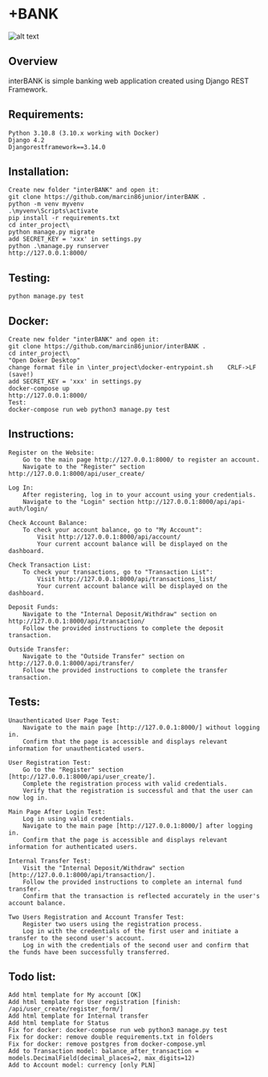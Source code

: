 +BANK
=====================

![alt text](https://github.com/marcin86junior/interBANK/blob/main/readme.PNG)

Overview
--------

interBANK is simple banking web application created using Django REST Framework.

Requirements:
-------------

	Python 3.10.8 (3.10.x working with Docker)
	Django 4.2
    Djangorestframework==3.14.0

Installation:
-------------


	Create new folder "interBANK" and open it:
	git clone https://github.com/marcin86junior/interBANK .
	python -m venv myvenv
	.\myvenv\Scripts\activate
	pip install -r requirements.txt
	cd inter_project\
	python manage.py migrate
	add SECRET_KEY = 'xxx' in settings.py
	python .\manage.py runserver
	http://127.0.0.1:8000/


Testing:
--------

	python manage.py test


Docker:
-------

	Create new folder "interBANK" and open it:
	git clone https://github.com/marcin86junior/interBANK .
	cd inter_project\
	"Open Doker Desktop"
	change format file in \inter_project\docker-entrypoint.sh    CRLF->LF (save!)
	add SECRET_KEY = 'xxx' in settings.py
	docker-compose up
	http://127.0.0.1:8000/
	Test:
	docker-compose run web python3 manage.py test


Instructions:
-------


    Register on the Website:
        Go to the main page http://127.0.0.1:8000/ to register an account.
        Navigate to the "Register" section http://127.0.0.1:8000/api/user_create/

    Log In:
        After registering, log in to your account using your credentials.
        Navigate to the "Login" section http://127.0.0.1:8000/api/api-auth/login/

    Check Account Balance:
        To check your account balance, go to "My Account":
            Visit http://127.0.0.1:8000/api/account/
            Your current account balance will be displayed on the dashboard.

    Check Transaction List:
        To check your transactions, go to "Transaction List":
            Visit http://127.0.0.1:8000/api/transactions_list/
            Your current account balance will be displayed on the dashboard.

    Deposit Funds:
        Navigate to the "Internal Deposit/Withdraw" section on http://127.0.0.1:8000/api/transaction/
        Follow the provided instructions to complete the deposit transaction.

    Outside Transfer:
        Navigate to the "Outside Transfer" section on http://127.0.0.1:8000/api/transfer/
        Follow the provided instructions to complete the transfer transaction.


Tests:
-------


    Unauthenticated User Page Test:
        Navigate to the main page [http://127.0.0.1:8000/] without logging in.
        Confirm that the page is accessible and displays relevant information for unauthenticated users.

    User Registration Test:
        Go to the "Register" section [http://127.0.0.1:8000/api/user_create/].
        Complete the registration process with valid credentials.
        Verify that the registration is successful and that the user can now log in.
	
	Main Page After Login Test:
        Log in using valid credentials.
        Navigate to the main page [http://127.0.0.1:8000/] after logging in.
        Confirm that the page is accessible and displays relevant information for authenticated users.

    Internal Transfer Test:
        Visit the "Internal Deposit/Withdraw" section [http://127.0.0.1:8000/api/transaction/].
        Follow the provided instructions to complete an internal fund transfer.
        Confirm that the transaction is reflected accurately in the user's account balance.

    Two Users Registration and Account Transfer Test:
        Register two users using the registration process.
        Log in with the credentials of the first user and initiate a transfer to the second user's account.
        Log in with the credentials of the second user and confirm that the funds have been successfully transferred.


Todo list:
-------


    Add html template for My account [OK]
    Add html template for User registration [finish: /api/user_create/register_form/]
    Add html template for Internal transfer 
    Add html template for Status
    Fix for docker: docker-compose run web python3 manage.py test
    Fix for docker: remove double requirements.txt in folders
    Fix for docker: remove postgres from docker-compose.yml
    Add to Transaction model: balance_after_transaction = models.DecimalField(decimal_places=2, max_digits=12)
    Add to Account model: currency [only PLN]
